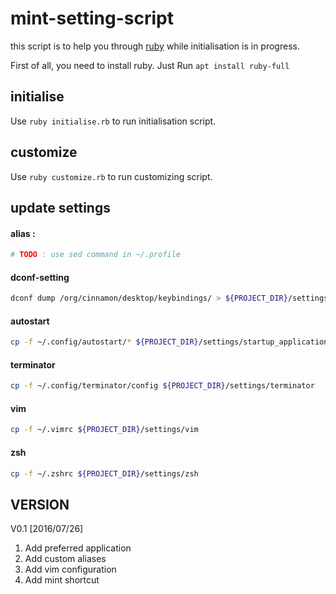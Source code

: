 # mint-setting-script

this script is to help you through [ruby](https://www.ruby-lang.org/en/) while initialisation is in progress.

First of all, you need to install ruby. Just Run `apt install ruby-full`

## initialise

Use `ruby initialise.rb` to run initialisation script.

## customize

Use `ruby customize.rb` to run customizing script.

## update settings

#### alias : 
```bash
# TODO : use sed command in ~/.profile 
```

#### dconf-setting 
```bash
dconf dump /org/cinnamon/desktop/keybindings/ > ${PROJECT_DIR}/settings/dconf/dconf-settings.conf
```

#### autostart 
```bash
cp -f ~/.config/autostart/* ${PROJECT_DIR}/settings/startup_applications
```

#### terminator 
```bash
cp -f ~/.config/terminator/config ${PROJECT_DIR}/settings/terminator
```

#### vim
```bash
cp -f ~/.vimrc ${PROJECT_DIR}/settings/vim
```

#### zsh
```bash
cp -f ~/.zshrc ${PROJECT_DIR}/settings/zsh
```

## VERSION

V0.1 [2016/07/26]

1. Add preferred application
2. Add custom aliases
3. Add vim configuration
4. Add mint shortcut
